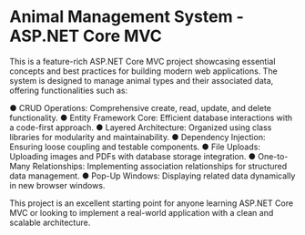 # Animal Management System - ASP.NET Core MVC

<p>This is a feature-rich ASP.NET Core MVC project showcasing essential concepts and best
practices for building modern web applications. The system is designed to manage animal
types and their associated data, offering functionalities such as:</p>

● CRUD Operations: Comprehensive create, read, update, and delete functionality.
● Entity Framework Core: Efficient database interactions with a code-first approach.
● Layered Architecture: Organized using class libraries for modularity and
maintainability.
● Dependency Injection: Ensuring loose coupling and testable components.
● File Uploads: Uploading images and PDFs with database storage integration.
● One-to-Many Relationships: Implementing association relationships for structured
data management.
● Pop-Up Windows: Displaying related data dynamically in new browser windows.

<p>This project is an excellent starting point for anyone learning ASP.NET Core MVC or looking
to implement a real-world application with a clean and scalable architecture.</p>
